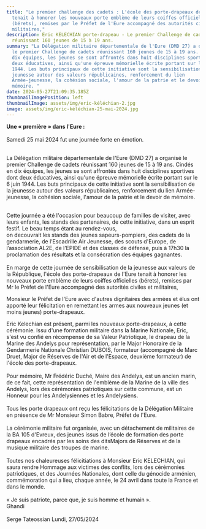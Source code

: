 ```yaml
---
title: "Le premier challenge des cadets : L'école des porte-drapeaux de l'Eure
  tenait à honorer les nouveaux porte emblème de leurs coiffes officielles
  (bérets), remises par le Préfet de l'Eure accompagné des autorités civiles et
  militaires,"
description: Eric KELECHIAN porte-drapeau - Le premier Challenge de cadets
  réunissant 160 jeunes de 15 à 19 ans.
summary: "La Délégation militaire départementale de l'Eure (DMD 27) a organisé
  le premier Challenge de cadets réunissant 160 jeunes de 15 à 19 ans. Cindés en
  dix équipes, les jeunes se sont affrontés dans huit disciplines sportives dont
  deux éducatives, ainsi qu'une épreuve mémorielle écrite portant sur le 6 juin
  1944. Les buts principaux de cette initiative sont la sensibilisation de la
  jeunesse autour des valeurs républicaines, renforcement du lien
  Armée-jeunesse, la cohésion sociale, l'amour de la patrie et le devoir de
  mémoire. "
date: 2024-05-27T21:09:35.185Z
thumbnailImagePosition: left
thumbnailImage: assets/img/eric-kéléchian-2.jpg
image: assets/img/eric-kéléchian-25-mai-2024.jpg
---
```

**Une « première » dans l'Eure :**\
\
Samedi 25 mai 2024 fut une journée forte en émotion.

\
La Délégation militaire départementale de l'Eure (DMD 27) a organisé le premier Challenge de cadets réunissant 160 jeunes de 15 à 19 ans. Cindés en dix équipes, les jeunes se sont affrontés dans huit disciplines sportives dont deux éducatives, ainsi qu'une épreuve mémorielle écrite portant sur le 6 juin 1944. Les buts principaux de cette initiative sont la sensibilisation de la jeunesse autour des valeurs républicaines, renforcement du lien Armée-jeunesse, la cohésion sociale, l'amour de la patrie et le devoir de mémoire.

\
Cette journée a été l'occasion pour beaucoup de familles de visiter, avec leurs enfants, les stands des partenaires, de cette initiative, dans un esprit festif. Le beau temps étant au rendez-vous,\
on decouvrait les stands des jeunes sapeurs-pompiers, des cadets de la gendarmerie, de l’Escadrille Air Jeunesse, des scouts d'Europe, de l’association AL2E, de l’EPIDE et des classes de défense, puis à 17h30 la proclamation des résultats et la consécration des équipes gagnantes.\
\
En marge de cette journée de sensibilisation de la jeunesse aux valeurs de la République, l'école des porte-drapeaux de l'Eure tenait à honorer les nouveaux porte emblème de leurs coiffes officielles (bérets), remises par Mr le Préfet de l'Eure accompagné des autorités civiles et militaires,

Monsieur le Préfet de l'Eure avec d'autres dignitaires des armées et élus ont apporté leur félicitation en remettant les armes aux nouveaux jeunes (et moins jeunes) porte-drapeaux.

Eric Kelechian est présent, parmi les nouveaux porte-drapeaux, à cette cérémonie. Issu d'une formation militaire dans la Marine Nationale, Eric, s'est vu confié en récompense de sa Valeur Patriotique, le drapeau de la Marine des Andelys pour représentation, par le Major Honoraire de la Gendarmerie Nationale Christian DUBOIS, formateur (accompagné de Marc Druet, Major de Réserves de l'Air et de l'Espace, deuxième formateur) de l'école des porte-drapeaux.\
\
Pour mémoire, Mr Frédéric Duché, Maire des Andelys, est un ancien marin, de ce fait, cette représentation de l'emblème de la Marine de la ville des Andelys, lors des cérémonies patriotiques sur cette commune, est un Honneur pour les Andelysiennes et les Andelysiens.\
\
Tous les porte drapeaux ont reçu les félicitations de la Délégation Militaire en présence de Mr Monsieur Simon Babre, Préfet de l'Eure.\
\
La cérémonie militaire fut organisée, avec un détachement de militaires de la BA 105 d'Evreux, des jeunes issus de l’école de formation des porte drapeaux encadrés par les soins des ditsMajors de Réserves et de la musique militaire des troupes de marine.\
\
Toutes nos chaleureuses félicitiations à Monsieur Eric KELECHIAN, qui saura rendre Hommage aux victimes des conflits, lors des cérémonies patriotiques, et des Journées Nationales, dont celle du génocide arménien, commémoration qui a lieu, chaque année, le 24 avril dans toute la France et dans le monde.\
\
« Je suis patriote, parce que, je suis homme et humain ».\
Ghandi\
\
Serge Tateossian Lundi, 27/05/2024